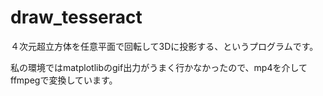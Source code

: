 # draw_tesseract

４次元超立方体を任意平面で回転して3Dに投影する、というプログラムです。


私の環境ではmatplotlibのgif出力がうまく行かなかったので、mp4を介してffmpegで変換しています。